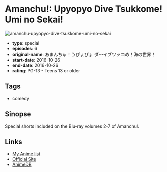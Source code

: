 # Amanchu!: Upyopyo Dive Tsukkome! Umi no Sekai!

![amanchu-upyopyo-dive-tsukkome-umi-no-sekai](https://cdn.myanimelist.net/images/anime/1907/100565.jpg)

-   **type**: special
-   **episodes**: 6
-   **original-name**: あまんちゅ！うぴょぴょ ダ～イブツッコめ！海の世界！
-   **start-date**: 2016-10-26
-   **end-date**: 2016-10-26
-   **rating**: PG-13 - Teens 13 or older

## Tags

-   comedy

## Sinopse

Special shorts included on the Blu-ray volumes 2-7 of Amanchu!.

## Links

-   [My Anime list](https://myanimelist.net/anime/39709/Amanchu__Upyopyo_Dive_Tsukkome_Umi_no_Sekai)
-   [Official Site](http://amanchu-anime.com/bluray.html)
-   [AnimeDB](http://anidb.info/perl-bin/animedb.pl?show=anime&aid=11683)

